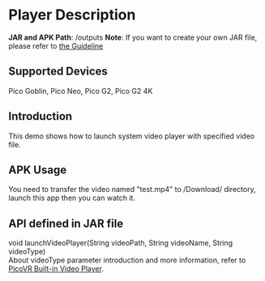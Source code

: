 # Player Description

**JAR and APK Path**: /outputs
**Note**: If you want to create your own JAR file, please refer to [the Guideline](https://github.com/picoxr/support/blob/master/How%20to%20Use%20JAR%20file%20in%20Unity%20project%20on%20Pico%20device.docx)      

## Supported Devices
Pico Goblin, Pico Neo, Pico G2, Pico G2 4K 

## Introduction
This demo shows how to launch system video player with specified video file.

## APK Usage
You need to transfer the video named "test.mp4" to /Download/ directory, launch this app then you can watch it.

## API defined in JAR file
void launchVideoPlayer(String videoPath, String videoName, String videoType)     
About videoType parameter introduction and more information, refer to [PicoVR Built-in Video Player](http://static.appstore.picovr.com/docs/VideoPlayer/index.html).
